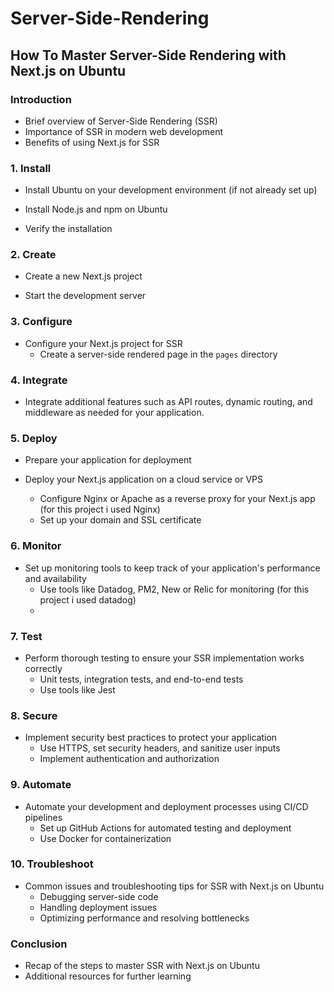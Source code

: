 # Server-Side-Rendering


## How To Master Server-Side Rendering with Next.js on Ubuntu

### Introduction
- Brief overview of Server-Side Rendering (SSR)
- Importance of SSR in modern web development
- Benefits of using Next.js for SSR

### 1. Install
- Install Ubuntu on your development environment (if not already set up)
- Install Node.js and npm on Ubuntu
  
- Verify the installation

### 2. Create
- Create a new Next.js project
 
- Start the development server
 

### 3. Configure
- Configure your Next.js project for SSR
  - Create a server-side rendered page in the `pages` directory


### 4. Integrate
- Integrate additional features such as API routes, dynamic routing, and middleware as needed for your application.

### 5. Deploy
- Prepare your application for deployment
  
- Deploy your Next.js application on a cloud service or VPS
  - Configure Nginx or Apache as a reverse proxy for your Next.js app (for this project i used Nginx)
  - Set up your domain and SSL certificate

### 6. Monitor
- Set up monitoring tools to keep track of your application's performance and availability
  - Use tools like Datadog, PM2, New or Relic for monitoring (for this project i used datadog)
  - 
### 7. Test
- Perform thorough testing to ensure your SSR implementation works correctly
  - Unit tests, integration tests, and end-to-end tests
  - Use tools like Jest

### 8. Secure
- Implement security best practices to protect your application
  - Use HTTPS, set security headers, and sanitize user inputs
  - Implement authentication and authorization

### 9. Automate
- Automate your development and deployment processes using CI/CD pipelines
  - Set up GitHub Actions for automated testing and deployment
  - Use Docker for containerization

### 10. Troubleshoot
- Common issues and troubleshooting tips for SSR with Next.js on Ubuntu
  - Debugging server-side code
  - Handling deployment issues
  - Optimizing performance and resolving bottlenecks

### Conclusion
- Recap of the steps to master SSR with Next.js on Ubuntu
- Additional resources for further learning
